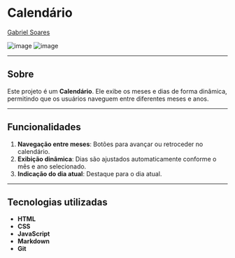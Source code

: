 # Calendário

[Gabriel Soares](https://www.linkedin.com/in/gabriel-soares-3098782b0/)

![image](https://github.com/user-attachments/assets/61e6c7a9-5229-4ead-98b8-fc9f10708760)
![image](https://github.com/user-attachments/assets/3fea0201-5f6d-4fe2-bb06-6e9ef564cfe4)

---

## Sobre
Este projeto é um **Calendário**. Ele exibe os meses e dias de forma dinâmica, permitindo que os usuários naveguem entre diferentes meses e anos.

---

## Funcionalidades
1. **Navegação entre meses**: Botões para avançar ou retroceder no calendário.
2. **Exibição dinâmica**: Dias são ajustados automaticamente conforme o mês e ano selecionado.
3. **Indicação do dia atual**: Destaque para o dia atual.

---

## Tecnologias utilizadas
- **HTML**
- **CSS**
- **JavaScript**
- **Markdown**
- **Git**
